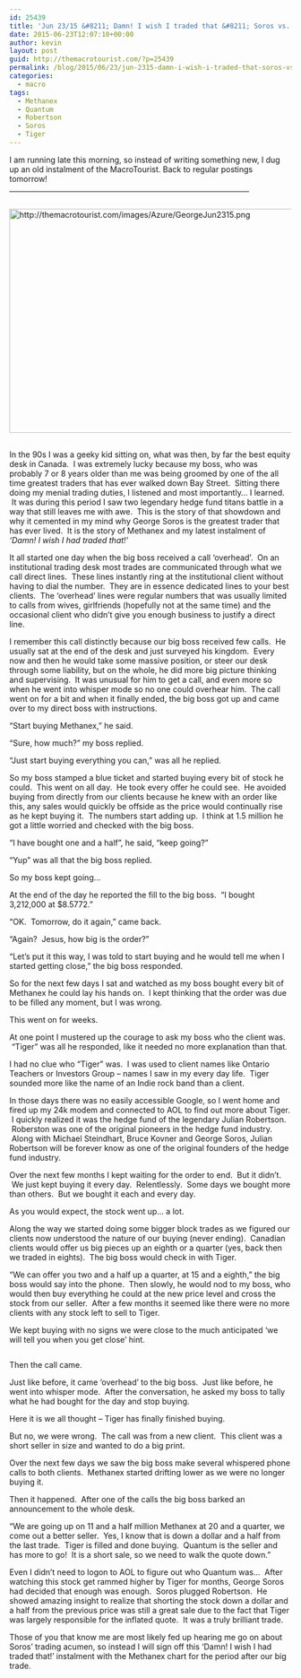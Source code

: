 ```yaml
---
id: 25439
title: 'Jun 23/15 &#8211; Damn! I wish I traded that &#8211; Soros vs. Robertson'
date: 2015-06-23T12:07:10+00:00
author: kevin
layout: post
guid: http://themacrotourist.com/?p=25439
permalink: /blog/2015/06/23/jun-2315-damn-i-wish-i-traded-that-soros-vs-robertson/
categories:
  - macro
tags:
  - Methanex
  - Quantum
  - Robertson
  - Soros
  - Tiger
---
```

I am running late this morning, so instead of writing something new, I dug up an old instalment of the MacroTourist. Back to regular postings tomorrow!

<hr size="3" width="85%" />


  <img src="http://themacrotourist.com/images/Azure/GeorgeJun2315.png" style="margin:30px auto;display:block;" alt="http://themacrotourist.com/images/Azure/GeorgeJun2315.png" width="600" height="400">

In the 90s I was a geeky kid sitting on, what was then, by far the best equity desk in Canada.  I was extremely lucky because my boss, who was probably 7 or 8 years older than me was being groomed by one of the all time greatest traders that has ever walked down Bay Street.  Sitting there doing my menial trading duties, I listened and most importantly&#8230; I learned.  It was during this period I saw two legendary hedge fund titans battle in a way that still leaves me with awe.  This is the story of that showdown and why it cemented in my mind why George Soros is the greatest trader that has ever lived.  It is the story of Methanex and my latest instalment of _&#8216;Damn! I wish I had traded that!&#8217;_

It all started one day when the big boss received a call &#8216;overhead&#8217;.  On an institutional trading desk most trades are communicated through what we call direct lines.  These lines instantly ring at the institutional client without having to dial the number.  They are in essence dedicated lines to your best clients.  The &#8216;overhead&#8217; lines were regular numbers that was usually limited to calls from wives, girlfriends (hopefully not at the same time) and the occasional client who didn&#8217;t give you enough business to justify a direct line.  

I remember this call distinctly because our big boss received few calls.  He usually sat at the end of the desk and just surveyed his kingdom.  Every now and then he would take some massive position, or steer our desk through some liability, but on the whole, he did more big picture thinking and supervising.  It was unusual for him to get a call, and even more so when he went into whisper mode so no one could overhear him.  The call went on for a bit and when it finally ended, the big boss got up and came over to my direct boss with instructions.

&#8220;Start buying Methanex,&#8221; he said.

&#8220;Sure, how much?&#8221; my boss replied.

&#8220;Just start buying everything you can,&#8221; was all he replied.

So my boss stamped a blue ticket and started buying every bit of stock he could.  This went on all day.  He took every offer he could see.  He avoided buying from directly from our clients because he knew with an order like this, any sales would quickly be offside as the price would continually rise as he kept buying it.  The numbers start adding up.  I think at 1.5 million he got a little worried and checked with the big boss.

&#8220;I have bought one and a half&#8221;, he said, &#8220;keep going?&#8221;

&#8220;Yup&#8221; was all that the big boss replied.

So my boss kept going&#8230;

At the end of the day he reported the fill to the big boss.  &#8220;I bought 3,212,000 at $8.5772.&#8221;

&#8220;OK.  Tomorrow, do it again,&#8221; came back.

&#8220;Again?  Jesus, how big is the order?&#8221;

&#8220;Let&#8217;s put it this way, I was told to start buying and he would tell me when I started getting close,&#8221; the big boss responded.

So for the next few days I sat and watched as my boss bought every bit of Methanex he could lay his hands on.  I kept thinking that the order was due to be filled any moment, but I was wrong.

This went on for weeks.

At one point I mustered up the courage to ask my boss who the client was.  &#8220;Tiger&#8221; was all he responded, like it needed no more explanation than that.

I had no clue who &#8220;Tiger&#8221; was.  I was used to client names like Ontario Teachers or Investors Group &#8211; names I saw in my every day life.  Tiger sounded more like the name of an Indie rock band than a client.

In those days there was no easily accessible Google, so I went home and fired up my 24k modem and connected to AOL to find out more about Tiger.  I quickly realized it was the hedge fund of the legendary Julian Robertson.  Roberston was one of the original pioneers in the hedge fund industry.  Along with Michael Steindhart, Bruce Kovner and George Soros, Julian Robertson will be forever know as one of the original founders of the hedge fund industry.

Over the next few months I kept waiting for the order to end.  But it didn&#8217;t.  We just kept buying it every day.  Relentlessly.  Some days we bought more than others.  But we bought it each and every day.

As you would expect, the stock went up&#8230; a lot.

Along the way we started doing some bigger block trades as we figured our clients now understood the nature of our buying (never ending).  Canadian clients would offer us big pieces up an eighth or a quarter (yes, back then we traded in eights).  The big boss would check in with Tiger.

&#8220;We can offer you two and a half up a quarter, at 15 and a eighth,&#8221; the big boss would say into the phone.  Then slowly, he would nod to my boss, who would then buy everything he could at the new price level and cross the stock from our seller.  After a few months it seemed like there were no more clients with any stock left to sell to Tiger. 

We kept buying with no signs we were close to the much anticipated &#8216;we will tell you when you get close&#8217; hint.

<img class="aligncenter" alt="" src="http://themacrotourist.com/blogs/MX%20Early%20Mar%2007%2013.gif" />

Then the call came.

Just like before, it came &#8216;overhead&#8217; to the big boss.  Just like before, he went into whisper mode.  After the conversation, he asked my boss to tally what he had bought for the day and stop buying.

Here it is we all thought &#8211; Tiger has finally finished buying.

But no, we were wrong.  The call was from a new client.  This client was a short seller in size and wanted to do a big print.

Over the next few days we saw the big boss make several whispered phone calls to both clients.  Methanex started drifting lower as we were no longer buying it.

Then it happened.  After one of the calls the big boss barked an announcement to the whole desk.

&#8220;We are going up on 11 and a half million Methanex at 20 and a quarter, we come out a better seller.  Yes, I know that is down a dollar and a half from the last trade.  Tiger is filled and done buying.  Quantum is the seller and has more to go!  It is a short sale, so we need to walk the quote down.&#8221;

Even I didn&#8217;t need to logon to AOL to figure out who Quantum was&#8230;  After watching this stock get rammed higher by Tiger for months, George Soros had decided that enough was enough.  Soros plugged Robertson.  He showed amazing insight to realize that shorting the stock down a dollar and a half from the previous price was still a great sale due to the fact that Tiger was largely responsible for the inflated quote.  It was a truly brilliant trade.

Those of you that know me are most likely fed up hearing me go on about Soros&#8217; trading acumen, so instead I will sign off this &#8216;Damn! I wish I had traded that!&#8217; instalment with the Methanex chart for the period after our big trade.

<img class="aligncenter" alt="" src="http://themacrotourist.com/blogs/MX%20Late%20Mar%2007%2013.gif" />